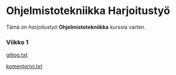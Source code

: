 # Ohjelmistotekniikka Harjoitustyö

Tämä on _harjoitustyö_ **Ohjelmistotekniikka** kurssia varten.

### Viikko 1

[gitlog.txt](https://github.com/Nanotiike/ot-harjoitustyo/blob/master/laskarit/viikko1/gitlog.txt)

[komentorivi.txt](https://github.com/Nanotiike/ot-harjoitustyo/blob/master/laskarit/viikko1/komentorivi.txt)
